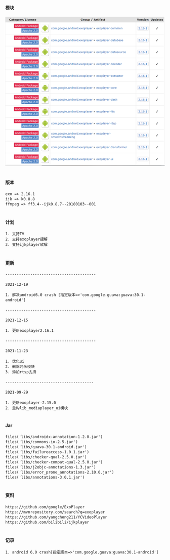 #
#### 模块

![image](https://github.com/153437803/module_mediaplayer/blob/master/exoplayer.png )

#
####  版本
```
exo => 2.16.1
ijk => k0.8.8
ffmpeg => ff3.4--ijk0.8.7--20180103--001
```

#
####  计划
```
1. 支持TV
2. 支持exoplayer硬解
3. 支持ijkplayer软解
```

#
#### 更新
```
----------------------------------------

2021-12-19

1. 解决android6.0 crash [指定版本=>'com.google.guava:guava:30.1-android']

----------------------------------------

2021-12-15

1. 更新exoplayer2.16.1

----------------------------------------

2021-11-23

1. 优化ui
2. 删除冗余模块
3. 添加rtsp支持

---------------------------------------

2021-09-29

1. 更新exoplayer-2.15.0
2. 重构lib_mediaplayer_ui模块
```

#
#### Jar
```
files('libs/androidx-annotation-1.2.0.jar')
files('libs/commons-io-2.5.jar')
files('libs/guava-30.1-android.jar')
files('libs/failureaccess-1.0.1.jar')
files('libs/checker-qual-2.5.0.jar')
files('libs/checker-compat-qual-2.5.0.jar')
files('libs/j2objc-annotations-1.3.jar')
files('libs/error_prone_annotations-2.10.0.jar')
files('libs/annotations-3.0.1.jar')
```

#
#### 资料
```
https://github.com/google/ExoPlayer
https://mvnrepository.com/search?q=exoplayer
https://github.com/yangchong211/YCVideoPlayer
https://github.com/bilibili/ijkplayer
```

#
#### 记录
```
1. android 6.0 crash[指定版本=>'com.google.guava:guava:30.1-android']
```
